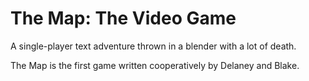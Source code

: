 The Map: The Video Game
=======================

A single-player text adventure thrown in a blender with a lot of death.

The Map is the first game written cooperatively by Delaney and Blake.
